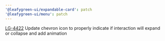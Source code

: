 ```yaml
---
'@leafygreen-ui/expandable-card': patch
'@leafygreen-ui/menu': patch
---
```


[LG-4422](https://jira.mongodb.org/browse/LG-4422) Update chevron icon to properly indicate if interaction will expand or collapse and add animation
